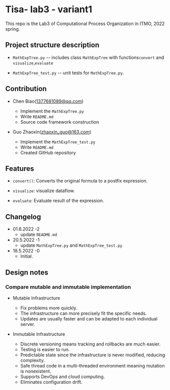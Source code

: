 # Tisa- lab3 - variant1

This repo is the Lab3 of Computational Process Organization in ITMO, 2022 spring.

## Project structure description

- `MathExpTree.py` -- includes class `MathExpTree` with functions`convert` and `visualize`,`evaluate`

- `MathExpTree_test.py` -- unit  tests for `MathExpTree.py`.

## Contribution

- Chen Biao(1377681089@qq.com)
  - Implement the `MathExpTree.py`
  - Write `README.md`
  - Source code framework construction

- Guo Zhaoxin(zhaoxin_guo@163.com)
  - Implement the `MathExpTree_test.py`
  - Write `README.md`
  - Created GitHub repository

## Features

- `convert()`: Converts the original formula to a postfix expression.

- `visualize`: visualize dataflow. 

- `evaluate`: Evaluate result of the expression.

## Changelog

- 01.6.2022 -2
  - update `README.md`
- 20.5.2022 -1
  - update `MathExpTree.py` and `MathExpTree_test.py`
- 18.5.2022 -0
  - Initial.

## Design notes

### Compare mutable and immutable implementation

- Mutable Infrastructure

  - Fix problems more quickly.
  - The infrastructure can more precisely fit the specific needs.
  - Updates are usually faster and can be adapted to each individual server.

- Immutable Infrastructure

  - Discrete versioning means tracking and rollbacks are much easier.
  - Testing is easier to run.
  - Predictable state since the infrastructure is never modified, reducing complexity.
  - Safe thread code in a multi-threaded environment meaning mutation is nonexistent.
  - Supports DevOps and cloud computing.
  - Eliminates configuration drift.
